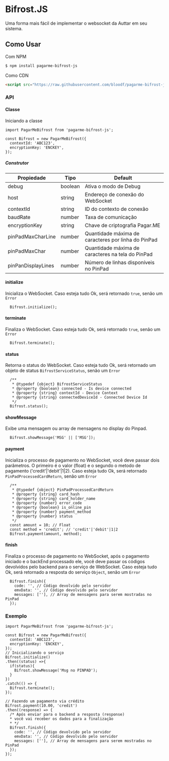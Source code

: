 
# Bifrost.JS
Uma forma mais fácil de implementar o websocket da Auttar em seu sistema.

## Como Usar

Com NPM
```bash
$ npm install pagarme-bifrost-js
```

Como CDN
```html
<script src="https://raw.githubusercontent.com/bloodf/pagarme-bifrost-js/master/dist/index.js"></script>
```

### API
#### Classe
Iniciando a classe
```JS
import PagarMeBifrost from 'pagarme-bifrost-js';

const Bifrost = new PagarMeBifrost({
  contextId: 'ABC123',
  encryptionKey: 'ENCKEY',
});
```

##### Construtor
|Propiedade|Tipo|Default|
|--|--|--|
| debug | boolean | Ativa o modo de Debug |
| host | string | Endereço de conexão do WebSocket |
| contextId | string | ID do contexto de conexão |
| baudRate | number | Taxa de comunicação |
| encryptionKey | string | Chave de criptografia Pagar.ME |
| pinPadMaxCharLine | number | Quantidade máxima de caracteres por linha do PinPad |
| pinPadMaxChar | number | Quantidade máxima de caracteres na tela do PinPad |
| pinPanDisplayLines | number | Número de linhas disponíveis no PinPad |

#### initialize
Inicializa o WebSocket. Caso esteja tudo Ok, será retornado `true`, senão um `Error`

```JS
  Bifrost.initialize();
```

#### terminate
Finaliza o WebSocket. Caso esteja tudo Ok, será retornado `true`, senão um `Error`

```JS
  Bifrost.terminate();
```

#### status
Retorna o status do WebSocket. Caso esteja tudo Ok, será retornado um objeto de status `BifrostServiceStatus`, senão um `Error`

```JS
  /**
   * @typedef {object} BifrostServiceStatus
   * @property {boolean} connected - Is device connected
   * @property {string} contextId - Device Context
   * @property {string} connectedDeviceId - Connected Device Id
   */
  Bifrost.status();
```

#### showMessage
Exibe uma mensagem ou array de mensagens no display do Pinpad.

```JS
  Bifrost.showMessage('MSG' || ['MSG']);
```

#### payment
Inicializa o processo de pagamento no WebSocket, você deve passar dois parâmetros. O primeiro é o valor (float) e o segundo o metodo de pagamento ('credit'|'debit'|1|2). Caso esteja tudo Ok, será retornado `PinPadProcessedCardReturn`, senão um `Error`

```JS
  /**
   * @typedef {object} PinPadProcessedCardReturn
   * @property {string} card_hash
   * @property {string} card_holder_name
   * @property {number} error_code
   * @property {boolean} is_online_pin
   * @property {number} payment_method
   * @property {number} status
   */
  const amount = 10; // Float
  const method = 'credit'; // 'credit'|'debit'|1|2
  Bifrost.payment(amount, method);
```

#### finish
Finaliza o processo de pagamento no WebSocket, após o pagamento iniciado e o backEnd processado ele, você deve passar os códigos devolvidos pelo backend para o serviço de WebSocket. Caso esteja tudo Ok, será retornado a resposta do serviço `Object`, senão um `Error`

```JS
  Bifrost.finish({
    code: '', // Código devolvido pelo servidor
    emvData: '', // Código devolvido pelo servidor
    messages: [''], // Array de mensagens para serem mostradas no PinPad
  });
```

### Exemplo
```JS
import PagarMeBifrost from 'pagarme-bifrost-js';

const Bifrost = new PagarMeBifrost({
  contextId: 'ABC123',
  encryptionKey: 'ENCKEY',
});
// Inicializando o serviço
Bifrost.initialize()
.then((status) =>{
  if(status){
    Bifrost.showMessage('Msg no PINPAD');
  }
})
.catch(() => {
  Bifrost.terminate();
});

// Fazendo um pagamento via crédito
Bifrost.payment(10.00, 'credit')
.then((response) => {
  /* Após enviar para o backend a resposta (response)
  * você vai receber os dados para a finalização 
  * */
  Bifrost.finish({
    code: '', // Código devolvido pelo servidor
    emvData: '', // Código devolvido pelo servidor
    messages: [''], // Array de mensagens para serem mostradas no PinPad
  });
});

```
